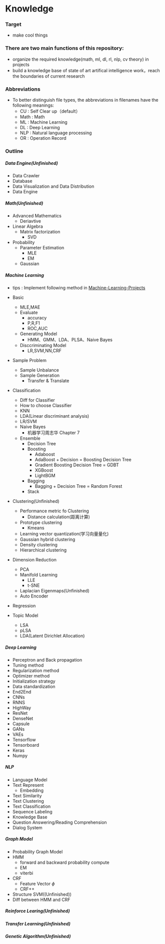 # Knowledge
### Target
- make cool things

### There are two main functions of this repository:
- organize the required knowledge(math, ml, dl, rl, nlp, cv theory) in projects
- build a knowledge base of state of art artifical intelligence work，reach the boundaries of current research

### Abbreviations
- To better distinguish file types, the abbreviations in filenames have the following meanings:
    - CU : Self Clear up（default）
    - Math : Math
    - ML : Machine Learning
    - DL : Deep Learning
    - NLP : Natural language processing
    - OR : Operation Record

### Outline
##### Data Engine(Unfinished)
- Data Crawler
- Database
- Data Visualization and Data Distribution
- Data Engine

##### Math(Unfinished)
- Advanced Mathematics
	- Deriavtive
- Linear Algebra
	- Matrix factorization
		- SVD
- Probability   
 	- Parameter Estimation
 		- MLE
 		- EM
 	- Gaussian

##### Machine Learning
- tips : Implement following method in [Machine-Learning-Projects](https://github.com/Apollo2Mars/Machine-Learning-Projects)
- Basic
	- MLE,MAE
	- Evaluate
 		- accuracy
 		- P,R,F1
 		- ROC,AUC
	- Generating Model
		- HMM、GMM、LDA、PLSA、Naive Bayes
	- Disccriminating Model
		- LR,SVM,NN,CRF
- Sample Problem
	- Sample Unbalance
	- Sample Generation
		- Transfer & Translate
- Classification
	- Diff for Classifier
	- How to choose Classifier
	- KNN
	- LDA(Linear discriminant analysis)
	- LR/SVM
	- Naive Bayes
		- 机器学习周志华 Chapter 7
	- Ensemble
		- Decision Tree
		- Boosting
			- Adaboost
			- AdaBoost + Decision = Boosting Decision Tree
			- Gradient Boosting Decision Tree = GDBT
			- XGBoost
			- LightBGM
		- Bagging
			- Bagging + Decision Tree = Random Forest
		- Stack	

- Clustering(Unfinished)
	- Performance metric fo Clustering
		- Distance calculation(距离计算)
	- Prototype clustering
		- Kmeans
	- Learning vector quantization(学习向量量化)
	- Gaussian hybrid clustering
	- Density clustering
	- Hierarchical clustering

- Dimension Reduction
	- PCA
	- Manifold Learning
		- LLE
		- t-SNE
	- Laplacian Eigenmaps(Unfinished)
	- Auto Encoder

- Regression

- Topic Model
	- LSA
	- pLSA
	- LDA(Latent Dirichlet Allocation)

##### Deep Learning
- Perceptron and Back propagation
- Tuning method
- Regularization method
- Optimizer method
- Initialization strategy
- Data standardization
- End2End
- CNNs
- RNNS
- HighWay
- ResNet
- DenseNet
- Capsule
- GANs
- VAEs
- Tensorflow
- Tensorboard
- Keras
- Numpy

##### NLP
- Language Model
- Text Represent
	- Embedding
- Text Similarity
- Text Clustering
- Text Classification
- Sequence Labeling
- Knowledge Base
- Question Answering/Reading Comprehension
- Dialog System

##### Graph Model
- Probability Graph Model
- HMM
	- forward and backward probability compute
	- EM
	- viterbi
- CRF
	- Feature Vector $\phi$
	- CRF++
- Structure SVM((Unfinished))
- Diff between HMM and CRF

##### Reinforce Learing(Unfinished)

##### Transfer Learning(Unfinished)

##### Genetic Algorithm(Unfinished)